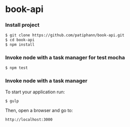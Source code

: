 # book-api

### Install project

```bash
$ git clone https://github.com/patiphann/book-api.git
$ cd book-api
$ npm install
```

### Invoke node with a task manager for test mocha
```bash
$ npm test
```

### Invoke node with a task manager

To start your application run:
```bash
$ gulp
```
Then, open a browser and go to:
```bash
http://localhost:3000
```